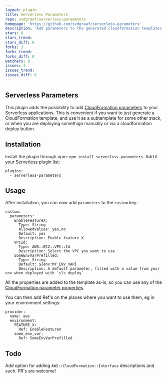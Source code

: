 ```yaml
---
layout: plugin
title: Serverless Parameters
repo: svdgraaf/serverless-parameters
homepage: 'https://github.com/svdgraaf/serverless-parameters'
description: 'Add parameters to the generated cloudformation templates'
stars: 8
stars_trend: 
stars_diff: 0
forks: 3
forks_trend: 
forks_diff: 0
watchers: 8
issues: 1
issues_trend: 
issues_diff: 0
---
```



Serverless Parameters
---------------------
This plugin adds the possibility to add [CloudFormation parameters](http://docs.aws.amazon.com/AWSCloudFormation/latest/UserGuide/parameters-section-structure.html) to your Serverless applications. This is convenient if you want to just generate a CloudFormation template, and use it as a subtemplate for some other stack, or when you are deploying somethign manually or via a cloudformation deploy button.

Installation
------------
Install the plugin through npm: `npm install serverless-parameters`. Add it your Serverless plugin list:

```
plugins:
  - serverless-parameters
```

Usage
-----

After installation, you can now add `parameters` to the `custom` key:

```
custom:
  parameters:
    EnableFeatureX:
      Type: String
      AllowedValues: yes,no
      Default: yes
      Description: Enable feature X
    VPCId:
      Type: AWS::EC2::VPC::Id
      Description: Select the VPC you want to use
    SomeEnvVarPrefilled:
      Type: String
      Default: ${env:MY_ENV_VAR}
      Description: A default parameter, filled with a value from your env when deployed with `sls deploy`
```

All the properties are added to the template as-is, so you can use any of the [CloudFormation parameter properties](http://docs.aws.amazon.com/AWSCloudFormation/latest/UserGuide/parameters-section-structure.html).

You can then add Ref's on the places where you want to use them, eg in your environment settings:
```
provider:
  name: aws
  environment:
    FEATURE_X:
      Ref: EnableFeatureX
    some_env_var:
      Ref: SomeEnvVarPrefilled
```

Todo
----

Add option for adding `AWS::CloudFormation::Interface` descriptions and such. PR's are welcome!
